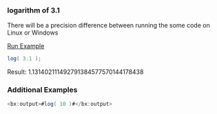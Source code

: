 ### logarithm of 3.1

There will be a precision difference between running the some code on Linux or Windows

<a href="https://try.boxlang.io/?code=eJzLyU%2FXUDDWM1TQtOYCABU4Aqs%3D" target="_blank">Run Example</a>

```java
log( 3.1 );

```

Result: 1.131402111492791384577570144178438

### Additional Examples


```java
<bx:output>#log( 10 )#</bx:output>
```


